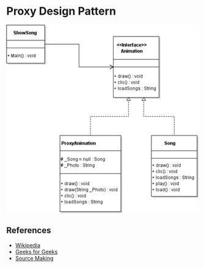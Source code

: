 # Proxy Design Pattern
![Pattern](https://github.com/Dreivko/ASO/blob/master/ASO/ASO/src/proxy/proxy.png)

## References
<div>
  <ul>
    <li><a href="https://en.wikipedia.org/wiki/Proxy_pattern">Wikipedia</a></li>
    <li><a href="https://www.geeksforgeeks.org/proxy-design-pattern/">Geeks for Geeks</a></li>
    <li><a href="https://sourcemaking.com/design_patterns/proxy">Source Making</a></li>
  </ul>
</div>
